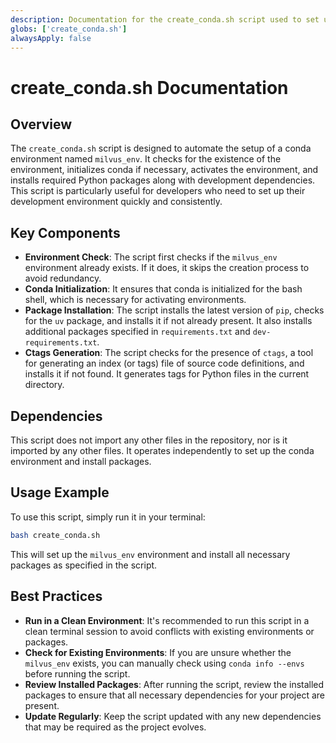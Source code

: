 ```yaml
---
description: Documentation for the create_conda.sh script used to set up a conda environment and install necessary packages.
globs: ['create_conda.sh']
alwaysApply: false
---
```


# create_conda.sh Documentation

## Overview
The `create_conda.sh` script is designed to automate the setup of a conda environment named `milvus_env`. It checks for the existence of the environment, initializes conda if necessary, activates the environment, and installs required Python packages along with development dependencies. This script is particularly useful for developers who need to set up their development environment quickly and consistently.

## Key Components
- **Environment Check**: The script first checks if the `milvus_env` environment already exists. If it does, it skips the creation process to avoid redundancy.
- **Conda Initialization**: It ensures that conda is initialized for the bash shell, which is necessary for activating environments.
- **Package Installation**: The script installs the latest version of `pip`, checks for the `uv` package, and installs it if not already present. It also installs additional packages specified in `requirements.txt` and `dev-requirements.txt`.
- **Ctags Generation**: The script checks for the presence of `ctags`, a tool for generating an index (or tags) file of source code definitions, and installs it if not found. It generates tags for Python files in the current directory.

## Dependencies
This script does not import any other files in the repository, nor is it imported by any other files. It operates independently to set up the conda environment and install packages.

## Usage Example
To use this script, simply run it in your terminal:
```bash
bash create_conda.sh
```
This will set up the `milvus_env` environment and install all necessary packages as specified in the script.

## Best Practices
- **Run in a Clean Environment**: It's recommended to run this script in a clean terminal session to avoid conflicts with existing environments or packages.
- **Check for Existing Environments**: If you are unsure whether the `milvus_env` exists, you can manually check using `conda info --envs` before running the script.
- **Review Installed Packages**: After running the script, review the installed packages to ensure that all necessary dependencies for your project are present.
- **Update Regularly**: Keep the script updated with any new dependencies that may be required as the project evolves.